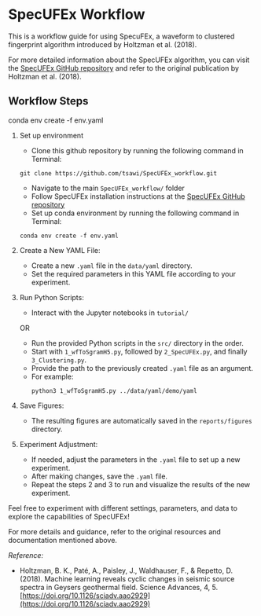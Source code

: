 # SpecUFEx Workflow

This is a workflow guide for using SpecuFEx, a waveform to clustered fingerprint algorithm introduced by Holtzman et al. (2018).

For more detailed information about the SpecUFEx algorithm, you can visit the [SpecUFEx GitHub repository](https://github.com/SpecUFex) and refer to the original publication by Holtzman et al. (2018).

## Workflow Steps


conda env create -f env.yaml

1. Set up environment
    - Clone this github repository by running the following command in Terminal:
    ```
    git clone https://github.com/tsawi/SpecUFEx_workflow.git
    ```
   - Navigate to the main `SpecUFEx_workflow/` folder
   - Follow SpecUFEx installation instructions at the [SpecUFEx GitHub repository](https://github.com/SpecUFex)
   - Set up conda environment by running the following command in Terminal:
    ```
    conda env create -f env.yaml
    ```

2. Create a New YAML File:
   - Create a new `.yaml` file in the `data/yaml` directory.
   - Set the required parameters in this YAML file according to your experiment.

3. Run Python Scripts:

   - Interact with the Jupyter notebooks in `tutorial/`

   OR

   - Run the provided Python scripts in the `src/` directory in the order.
   - Start with `1_wfToSgramH5.py`, followed by `2_SpecUFEx.py`, and finally `3_Clustering.py`.
   - Provide the path to the previously created `.yaml` file as an argument.
   - For example:
     ```
     python3 1_wfToSgramH5.py ../data/yaml/demo/yaml
     ```


4. Save Figures:
   - The resulting figures are automatically saved in the `reports/figures` directory.

5. Experiment Adjustment:
   - If needed, adjust the parameters in the `.yaml` file to set up a new experiment.
   - After making changes, save the `.yaml` file.
   - Repeat the steps 2 and 3 to run and visualize the results of the new experiment.

Feel free to experiment with different settings, parameters, and data to explore the capabilities of SpecUFEx!

For more details and guidance, refer to the original resources and documentation mentioned above.

*Reference:*
- Holtzman, B. K., Paté, A., Paisley, J., Waldhauser, F., & Repetto, D. (2018). Machine learning reveals cyclic changes in seismic source spectra in Geysers geothermal field. Science Advances, 4, 5. [https://doi.org/10.1126/sciadv.aao2929](https://doi.org/10.1126/sciadv.aao2929)
